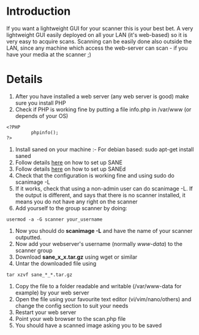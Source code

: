 # Introduction #
If you want a lightweight GUI for your scanner this is your best bet. A very lightweight GUI easily deployed on all your LAN (it's web-based) so it is very easy to acquire scans. Scanning can be easily done also outside the LAN, since any machine which access the web-server can scan - if you have your media at the scanner ;)



# Details #
  1. After you have installed a web server (any web server is good) make sure you install PHP
  1. Check if PHP is working fine by putting a file info.php in /var/www (or depends of your OS)
```
<?PHP 
         phpinfo();
?>
```
  1. Install saned on your machine :- For debian based: sudo apt-get install saned
  1. Follow details [here](http://www.sane-project.org/README.linux) on how to set up SANE
  1. Follow details [here](http://www.sane-project.org/man/saned.1.html) on how to set up SANEd
  1. Check that the configuration is working fine and using sudo do scanimage -L
  1. If it works, check that using a non-admin user can do scanimage -L. If the output is different, and says that there is no scanner installed, it means you do not have any right on the scanner
  1. Add yourself to the group scanner by doing:
```
usermod -a -G scanner your_username 
```
  1. Now you should do **scanimage -L** and have the name of your scanner outputted.
  1. Now add your webserver's username (normally _www-data_) to the scanner group
  1. Download **sane\_x\_x.tar.gz** using wget or similar
  1. Untar the downloaded file using
```
tar xzvf sane_*_*.tar.gz
```
  1. Copy the file to a folder readable and writable (/var/www-data for example) by your web server
  1. Open the file using your favourite text editor (vi/vim/nano/others) and change the config section to suit your needs
  1. Restart your web server
  1. Point your web browser to the scan.php file
  1. You should have a scanned image asking you to be saved